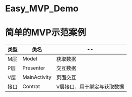 # Easy_MVP_Demo
# 简单的MVP示范案例



类型 | 类名 | --
--|--|--|
M层 | Model  | 获取数据
P层 |  Presenter  |  交互数据
V层 |  MainActivity  |  页面交互
接口 |  Contrat  |  V层接口，用于绑定与获取数据

